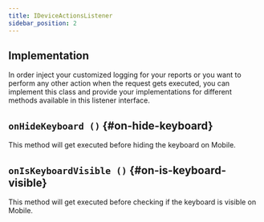 ```yaml
---
title: IDeviceActionsListener
sidebar_position: 2
---
```


## Implementation

In order inject your customized logging for your reports or you want to perform any other action when the request gets executed, you can implement this class and provide your implementations for different methods available in this listener interface.

## `onHideKeyboard ()` {#on-hide-keyboard}

This method will get executed before hiding the keyboard on Mobile.

## `onIsKeyboardVisible ()` {#on-is-keyboard-visible}

This method will get executed before checking if the keyboard is visible on Mobile.
